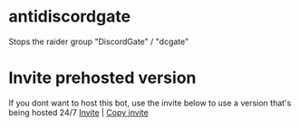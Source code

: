 # antidiscordgate
Stops the raider group "DiscordGate" / "dcgate"

# Invite prehosted version
If you dont want to host this bot, use the invite below to use a version that's being hosted 24/7
[Invite](https://discord.com/api/oauth2/authorize?client_id=691051359276892251&permissions=347204&scope=bot) | [Copy invite](https://copy.ar-dev.cf/?content=https%3A%2F%2Fdiscord.com%2Fapi%2Foauth2%2Fauthorize%3Fclient_id%3D691051359276892251%26permissions%3D347204%26scope%3Dbot)
